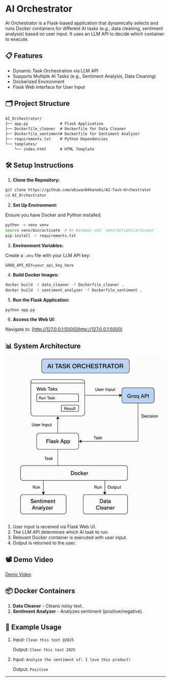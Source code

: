 # AI Orchestrator

AI Orchestrator is a Flask-based application that dynamically selects and runs Docker containers for different AI tasks (e.g., data cleaning, sentiment analysis) based on user input. It uses an LLM API to decide which container to execute.

## 📋 Features

- Dynamic Task Orchestration via LLM API
- Supports Multiple AI Tasks (e.g., Sentiment Analysis, Data Cleaning)
- Dockerized Environment
- Flask Web Interface for User Input

## 🗂️ Project Structure

```
AI_Orchestrator/
├── app.py              # Flask Application
├── Dockerfile_cleaner  # Dockerfile for Data Cleaner
├── Dockerfile_sentiment# Dockerfile for Sentiment Analyzer
├── requirements.txt    # Python Dependencies
└── templates/
    └── index.html      # HTML Template
```

## 🛠️ Setup Instructions

1. **Clone the Repository:**

```bash
git clone https://github.com/obiwan04kanobi/AI-Task-Orchestrator
cd AI_Orchestrator
```

2. **Set Up Environment:**

Ensure you have Docker and Python installed.

```bash
python -m venv venv
source venv/bin/activate  # On Windows use `venv\Scripts\activate`
pip install -r requirements.txt
```

3. **Environment Variables:**

Create a `.env` file with your LLM API key:

```
GROQ_API_KEY=your_api_key_here
```

4. **Build Docker Images:**

```bash
docker build -t data_cleaner -f Dockerfile_cleaner .
docker build -t sentiment_analyzer -f Dockerfile_sentiment .
```

5. **Run the Flask Application:**

```bash
python app.py
```

6. **Access the Web UI:**

Navigate to: [http://127.0.0.1:5000](http://127.0.0.1:5000)

## 📊 System Architecture

![Architecture Diagram](/system_design_architecture.png)

1. User input is received via Flask Web UI.
2. The LLM API determines which AI task to run.
3. Relevant Docker container is executed with user input.
4. Output is returned to the user.

## 📽️ Demo Video

[Demo Video](https://drive.google.com/file/d/1AcRoim5ldMaWE1enErS4Q9ZEb2NKB_y6/view?usp=sharing)

## 📦 Docker Containers

1. **Data Cleaner** - Cleans noisy text.
2. **Sentiment Analyzer** - Analyzes sentiment (positive/negative).

## 🧪 Example Usage

1. Input: `Clean this text @2025`

   Output: `Clean this text 2025`

2. Input: `Analyze the sentiment of: I love this product!`

   Output: `Positive`

---
